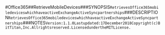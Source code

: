 #Office365##RetrieveMobileDevices###SYNOPSIS```RetrievesOffice365mobiledeviceswhichhaveactiveExchangeActiveSyncpartnerships```###DESCRIPTION```RetrievesOffice365mobiledeviceswhichhaveactiveExchangeActiveSyncpartnerships```###NOTES```Version:1.1.0Lastupdated:17December2018Copyright(c)BitTitan,Inc.Allrightsreserved.LicensedundertheMITLicense.```
